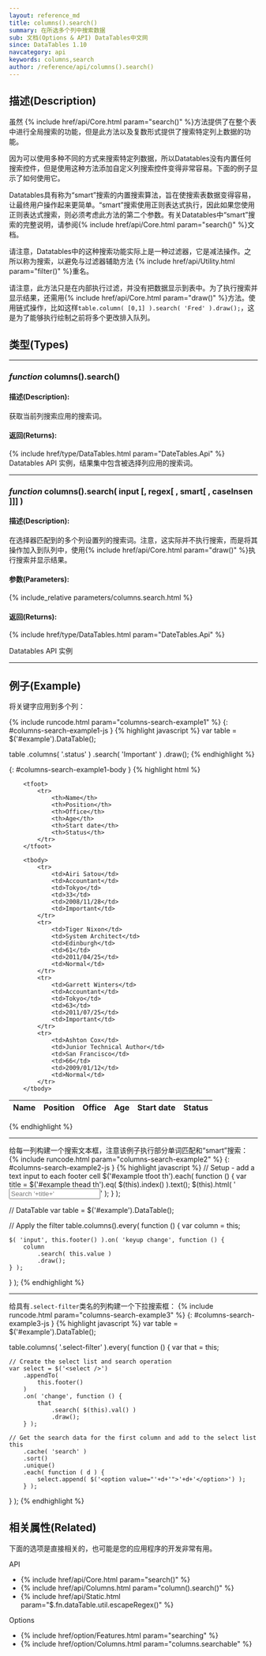```yaml
---
layout: reference_md
title: columns().search()
summary: 在所选多个列中搜索数据
sub: 文档(Options & API) DataTables中文网
since: DataTables 1.10
navcategory: api
keywords: columns,search
author: /reference/api/columns().search()
---
```


## 描述(Description)
虽然 {% include href/api/Core.html param="search()" %}方法提供了在整个表中进行全局搜索的功能，但是此方法以及复数形式提供了搜索特定列上数据的功能。

因为可以使用多种不同的方式来搜索特定列数据，所以Datatables没有内置任何搜索控件，但是使用这种方法添加自定义列搜索控件变得非常容易。下面的例子显示了如何使用它。

Datatables具有称为“smart”搜索的内置搜索算法，旨在使搜索表数据变得容易，让最终用户操作起来更简单。“smart”搜索使用正则表达式执行，因此如果您使用正则表达式搜索，则必须考虑此方法的第二个参数。有关Datatables中“smart”搜索的完整说明，请参阅{% include href/api/Core.html param="search()" %}文档。

请注意，Datatables中的这种搜索功能实际上是一种过滤器，它是减法操作。之所以称为搜索，以避免与过滤器辅助方法 {% include href/api/Utility.html param="filter()" %}重名。


请注意，此方法只是在内部执行过滤，并没有把数据显示到表中。为了执行搜索并显示结果，还需用{% include href/api/Core.html param="draw()" %}方法。使用链式操作，比如这样`table.column( [0,1] ).search( 'Fred' ).draw();`，这是为了能够执行绘制之前将多个更改排入队列。

## 类型(Types)
---
    
### _function_ **columns().search()**   

#### 描述(Description):
获取当前列搜索应用的搜索词。

#### 返回(Returns):
{% include href/type/DataTables.html param="DateTables.Api" %}
Datatables API 实例，结果集中包含被选择列应用的搜索词。

--- 

 
### _function_ **columns().search( input [, regex[ , smart[ , caseInsen ]]] )**   

#### 描述(Description):

在选择器匹配到的多个列设置列的搜索词。注意，这实际并不执行搜索，而是将其操作加入到队列中，使用{% include href/api/Core.html param="draw()" %}执行搜索并显示结果。
     
#### 参数(Parameters):
{% include_relative parameters/columns.search.html %}

#### 返回(Returns):
{% include href/type/DataTables.html param="DateTables.Api" %}

Datatables API 实例

---
    
## 例子(Example)

将关键字应用到多个列：

{% include runcode.html param="columns-search-example1" %}
{: #columns-search-example1-js }
{% highlight javascript %}
var table = $('#example').DataTable();
 
table
    .columns( '.status' )
    .search( 'Important' )
    .draw();
{% endhighlight %}


{: #columns-search-example1-body }
{% highlight html %}
<table id="example" class="display" cellspacing="0" width="100%">
        <thead>
            <tr>
                <th>Name</th>
                <th>Position</th>
                <th>Office</th>
                <th>Age</th>
                <th>Start date</th>
                <th>Status</th>
            </tr>
        </thead>
 
        <tfoot>
            <tr>
                <th>Name</th>
                <th>Position</th>
                <th>Office</th>
                <th>Age</th>
                <th>Start date</th>
                <th>Status</th>
            </tr>
        </tfoot>
 
        <tbody>
            <tr>
                <td>Airi Satou</td>
                <td>Accountant</td>
                <td>Tokyo</td>
                <td>33</td>
                <td>2008/11/28</td>
                <td>Important</td>
            </tr>
            <tr>
                <td>Tiger Nixon</td>
                <td>System Architect</td>
                <td>Edinburgh</td>
                <td>61</td>
                <td>2011/04/25</td>
                <td>Normal</td>
            </tr>
            <tr>
                <td>Garrett Winters</td>
                <td>Accountant</td>
                <td>Tokyo</td>
                <td>63</td>
                <td>2011/07/25</td>
                <td>Important</td>
            </tr>
            <tr>
                <td>Ashton Cox</td>
                <td>Junior Technical Author</td>
                <td>San Francisco</td>
                <td>66</td>
                <td>2009/01/12</td>
                <td>Normal</td>
            </tr>
        </tbody>
</table>
{% endhighlight %}

---


给每一列构建一个搜索文本框，注意该例子执行部分单词匹配和“smart”搜索：
{% include runcode.html param="columns-search-example2" %}
{: #columns-search-example2-js }
{% highlight javascript %}
// Setup - add a text input to each footer cell
$('#example tfoot th').each( function () {
    var title = $('#example thead th').eq( $(this).index() ).text();
    $(this).html( '<input type="text" placeholder="Search '+title+'" />' );
} );
 
// DataTable
var table = $('#example').DataTable();
 
// Apply the filter
table.columns().every( function () {
    var column = this;
 
    $( 'input', this.footer() ).on( 'keyup change', function () {
        column
            .search( this.value )
            .draw();
    } );
} );
{% endhighlight %}


---


给具有`.select-filter`类名的列构建一个下拉搜索框：
{% include runcode.html param="columns-search-example3" %}
{: #columns-search-example3-js }
{% highlight javascript %}
var table = $('#example').DataTable();
 
table.columns( '.select-filter' ).every( function () {
    var that = this;
 
    // Create the select list and search operation
    var select = $('<select />')
        .appendTo(
            this.footer()
        )
        .on( 'change', function () {
            that
                .search( $(this).val() )
                .draw();
        } );
 
    // Get the search data for the first column and add to the select list
    this
        .cache( 'search' )
        .sort()
        .unique()
        .each( function ( d ) {
            select.append( $('<option value="'+d+'">'+d+'</option>') );
        } );
} );
{% endhighlight %}



## 相关属性(Related)
下面的选项是直接相关的，也可能是您的应用程序的开发非常有用。

API

- {% include href/api/Core.html param="search()" %}
- {% include href/api/Columns.html param="column().search()" %}
- {% include href/api/Static.html param="$.fn.dataTable.util.escapeRegex()" %}


Options

- {% include href/option/Features.html param="searching" %}
- {% include href/option/Columns.html param="columns.searchable" %}
